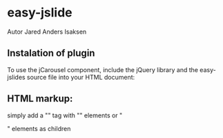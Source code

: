 easy-jslide
===

Autor Jared Anders Isaksen


Instalation of plugin
---

To use the jCarousel component, include the jQuery library and the easy-jslides source file into your HTML document:



HTML markup:
---

simply add a "<slide>" tag with "<img>" elements or "<div>" elements as children